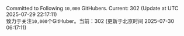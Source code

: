 Committed to Following `10,000` GitHubers. Current: <!-- FOLLOWING_COUNT -->302<!-- FOLLOWING_COUNT --> (Update at UTC <!-- LAST_UPDATED -->2025-07-29 22:17:11<!-- LAST_UPDATED -->)<br>
致力于关注`10,000`个GitHuber。当前：<!-- FOLLOWING_COUNT -->302<!-- FOLLOWING_COUNT --> (更新于北京时间 <!-- LAST_UPDATED_CST -->2025-07-30 06:17:11<!-- LAST_UPDATED_CST -->)
